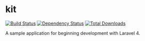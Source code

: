 kit
=========

[![Build Status](https://travis-ci.org/msntx/kit.svg)](https://travis-ci.org/msntx/kit)
[![Dependency Status](https://www.versioneye.com/user/projects/53639920fe0d07647700009b/badge.png)](https://www.versioneye.com/user/projects/53639920fe0d07647700009b)
[![Total Downloads](https://img.shields.io/packagist/dm/msntx/kit.svg)](https://packagist.org/packages/msntx/kit)

A sample application for beginning development with Laravel 4.
